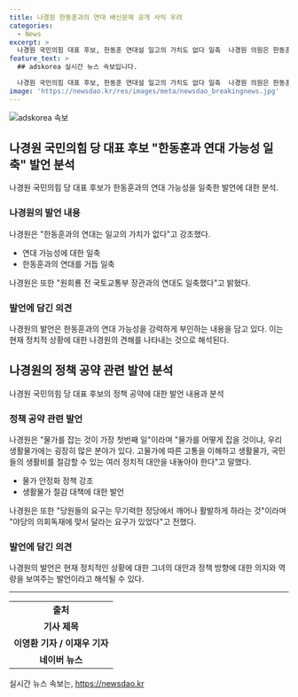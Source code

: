 ```yaml
---
title: 나경원 한동훈과의 연대 배신문제 공개 사익 우려
categories:
  - News
excerpt: >
  나경원 국민의힘 대표 후보, 한동훈 연대설 일고의 가치도 없다 일축  나경원 의원은 한동훈 전 비상대책위원장과의 연대 가능성을 일축하며, 정치적 논란에 대한 집중이 아닌 민생 문제에 집중해야 한다고 강조했다. 또한, 당원들의 요구는 당이 활발하게 나서서 무기력한 정당에서 벗어나는 것이라며, 물가 문제와 국민의 생활비 절감을 위한 정치적 대안을 제시했다.
feature_text: >
  ## adskorea 실시간 뉴스 속보입니다.

  나경원 국민의힘 대표 후보, 한동훈 연대설 일고의 가치도 없다 일축  나경원 의원은 한동훈 전 비상대책위원장과의 연대 가능성을 일축하며, 정치적 논란에 대한 집중이 아닌 민생 문제에 집중해야 한다고 강조했다. 또한, 당원들의 요구는 당이 활발하게 나서서 무기력한 정당에서 벗어나는 것이라며, 물가 문제와 국민의 생활비 절감을 위한 정치적 대안을 제시했다.
image: 'https://newsdao.kr/res/images/meta/newsdao_breakingnews.jpg'
---
```


<p><img src="https://newsdao.kr/res/images/meta/newsdao_breakingnews.jpg" alt="adskorea 속보" /></p>

<h2 data-ke-size="size26">나경원 국민의힘 당 대표 후보 "한동훈과 연대 가능성 일축" 발언 분석</h2>

<p data-ke-size="size16">나경원 국민의힘 당 대표 후보가 한동훈과의 연대 가능성을 일축한 발언에 대한 분석.</p>

<h3>나경원의 발언 내용</h3>

<p data-ke-size="size16">나경원은 "한동훈과의 연대는 일고의 가치가 없다"고 강조했다.</p>

<ul>
  <li>연대 가능성에 대한 일축</li>
  <li>한동훈과의 연대를 거듭 일축</li>
</ul>

<p data-ke-size="size16">나경원은 또한 "원희룡 전 국토교통부 장관과의 연대도 일축했다"고 밝혔다.</p>

<h3>발언에 담긴 의견</h3>

<p data-ke-size="size16">나경원의 발언은 한동훈과의 연대 가능성을 강력하게 부인하는 내용을 담고 있다. 이는 현재 정치적 상황에 대한 나경원의 견해를 나타내는 것으로 해석된다.</p>

<h2 data-ke-size="size26">나경원의 정책 공약 관련 발언 분석</h2>

<p data-ke-size="size16">나경원 국민의힘 당 대표 후보의 정책 공약에 대한 발언 내용과 분석</p>

<h3>정책 공약 관련 발언</h3>

<p data-ke-size="size16">나경원은 "물가를 잡는 것이 가장 첫번째 일"이라며 "물가를 어떻게 잡을 것이냐, 우리 생활물가에는 굉장히 많은 분야가 있다. 고물가에 따른 고통을 이해하고 생활물가, 국민들의 생활비를 절감할 수 있는 여러 정치적 대안을 내놓아야 한다"고 말했다.</p>

<ul>
  <li>물가 안정화 정책 강조</li>
  <li>생활물가 절감 대책에 대한 발언</li>
</ul>

<p data-ke-size="size16">나경원은 또한 "당원들의 요구는 무기력한 정당에서 깨어나 활발하게 하라는 것"이라며 "야당의 의회독재에 맞서 달라는 요구가 있었다"고 전했다.</p>

<h3>발언에 담긴 의견</h3>

<p data-ke-size="size16">나경원의 발언은 현재 정치적인 상황에 대한 그녀의 대안과 정책 방향에 대한 의지와 역량을 보여주는 발언이라고 해석될 수 있다.</p>

<hr>

<table>
  <tr>
    <td style="text-align: center; height: 17px;"><b>출처</b></td>
  </tr>
  <tr>
    <td style="text-align: center; height: 17px;"><b>기사 제목</b></td>
  </tr>
  <tr>
    <td style="text-align: center; height: 17px;"><b>이영환 기자 / 이재우 기자</b></td>
  </tr>
  <tr>
    <td style="text-align: center; height: 17px;"><b>네이버 뉴스</b></td>
  </tr>
</table>
실시간 뉴스 속보는, <a href="https://newsdao.kr" rel="dofollow">https://newsdao.kr</a>


